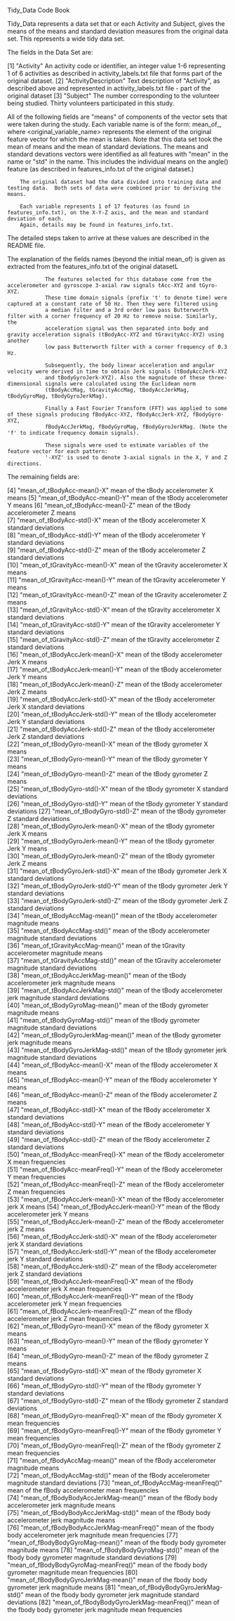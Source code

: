 Tidy_Data Code Book

Tidy_Data represents a data set that or each Activity and Subject, gives the means of the means and standard deviation measures from the original data set.
This represents a wide  tidy data set.

The fields in the Data Set are:

 [1] "Activity"					  An activity code or identifier, an integer value 1-6 representing 1 of 6 activities as described in activity_labels.txt file 
                                  that forms part of the original dataset.
 [2] "ActivityDescription"        Text description of "Activity", as described above and represented in activity_labels.txt file - part of the original dataset 
 [3] "Subject"                    The number corresponding to the volunteer being studied.  Thirty volunteers participated in this study. 
 
 All of the following fields are "means" of components of the vector sets that were taken during the study.  Each variable name is of the form: 
		mean_of_<original variable name>,  where <original_variable_name> represents the element of the original feature vector for which the mean is taken.
		Note that this data set took the mean of means and the mean of standard deviations.
		The means and standard devations vectors were identified as all features with "mean" in the name or "std" in the name.  This includes the individual 
		means on the angle() feature (as described in features_info.txt of the original dataset.)
		
		The original dataset had the data divided into training data and testing data.  Both sets of data were combined prior to deriving the means.
		
		Each variable represents 1 of 17 features (as found in features_info.txt), on the X-Y-Z axis, and the mean and standard deviation of each.
		Again, details may be found in features_info.txt.
		
The detailed steps taken to arrive at these values are described in the README file.

The explanation of the fields names (beyond the initial mean_of) is given as extracted from the features_info.txt of the original datasetL

                The features selected for this database come from the accelerometer and gyroscope 3-axial raw signals tAcc-XYZ and tGyro-XYZ. 
				These time domain signals (prefix 't' to denote time) were captured at a constant rate of 50 Hz. Then they were filtered using 
				a median filter and a 3rd order low pass Butterworth filter with a corner frequency of 20 Hz to remove noise. Similarly, the 
				acceleration signal was then separated into body and gravity acceleration signals (tBodyAcc-XYZ and tGravityAcc-XYZ) using another 
				low pass Butterworth filter with a corner frequency of 0.3 Hz. 

				Subsequently, the body linear acceleration and angular velocity were derived in time to obtain Jerk signals (tBodyAccJerk-XYZ 
				and tBodyGyroJerk-XYZ). Also the magnitude of these three-dimensional signals were calculated using the Euclidean norm 
				(tBodyAccMag, tGravityAccMag, tBodyAccJerkMag, tBodyGyroMag, tBodyGyroJerkMag). 

				Finally a Fast Fourier Transform (FFT) was applied to some of these signals producing fBodyAcc-XYZ, fBodyAccJerk-XYZ, fBodyGyro-XYZ, 
				fBodyAccJerkMag, fBodyGyroMag, fBodyGyroJerkMag. (Note the 'f' to indicate frequency domain signals). 

				These signals were used to estimate variables of the feature vector for each pattern:  
				'-XYZ' is used to denote 3-axial signals in the X, Y and Z directions.

The remaining fields are:				
				
 [4] "mean_of_tBodyAcc-mean()-X"               mean of the tBody accelerometer X means 
 [5] "mean_of_tBodyAcc-mean()-Y"               mean of the tBody accelerometer Y means 
 [6] "mean_of_tBodyAcc-mean()-Z"               mean of the tBody accelerometer Z means     
 [7] "mean_of_tBodyAcc-std()-X"                mean of the tBody accelerometer X standard deviations      
 [8] "mean_of_tBodyAcc-std()-Y"                mean of the tBody accelerometer Y standard deviations     
 [9] "mean_of_tBodyAcc-std()-Z"                mean of the tBody accelerometer Z standard deviations      
[10] "mean_of_tGravityAcc-mean()-X"            mean of the tGravity accelerometer X means    
[11] "mean_of_tGravityAcc-mean()-Y"            mean of the tGravity accelerometer Y means      
[12] "mean_of_tGravityAcc-mean()-Z"            mean of the tGravity accelerometer Z means     
[13] "mean_of_tGravityAcc-std()-X"             mean of the tGravity accelerometer X standard deviations      
[14] "mean_of_tGravityAcc-std()-Y"             mean of the tGravity accelerometer Y standard deviations     
[15] "mean_of_tGravityAcc-std()-Z"             mean of the tGravity accelerometer Z standard deviations      
[16] "mean_of_tBodyAccJerk-mean()-X"           mean of the tBody accelerometer Jerk X means     
[17] "mean_of_tBodyAccJerk-mean()-Y"           mean of the tBody accelerometer Jerk Y means       
[18] "mean_of_tBodyAccJerk-mean()-Z"           mean of the tBody accelerometer Jerk Z means      
[19] "mean_of_tBodyAccJerk-std()-X"            mean of the tBody accelerometer Jerk X standard deviations      
[20] "mean_of_tBodyAccJerk-std()-Y"            mean of the tBody accelerometer Jerk Y standard deviations     
[21] "mean_of_tBodyAccJerk-std()-Z"            mean of the tBody accelerometer Jerk Z standard deviations      
[22] "mean_of_tBodyGyro-mean()-X"              mean of the tBody gyrometer X means     
[23] "mean_of_tBodyGyro-mean()-Y"              mean of the tBody gyrometer Y means      
[24] "mean_of_tBodyGyro-mean()-Z"              mean of the tBody gyrometer Z means     
[25] "mean_of_tBodyGyro-std()-X"               mean of the tBody gyrometer X standard deviations      
[26] "mean_of_tBodyGyro-std()-Y"               mean of the tBody gyrometer Y standard deviations 
[27] "mean_of_tBodyGyro-std()-Z"               mean of the tBody gyrometer Z standard deviations       
[28] "mean_of_tBodyGyroJerk-mean()-X"          mean of the tBody gyrometer Jerk X means     
[29] "mean_of_tBodyGyroJerk-mean()-Y"          mean of the tBody gyrometer Jerk Y means      
[30] "mean_of_tBodyGyroJerk-mean()-Z"          mean of the tBody gyrometer Jerk Z means     
[31] "mean_of_tBodyGyroJerk-std()-X"           mean of the tBody gyrometer Jerk X standard deviations      
[32] "mean_of_tBodyGyroJerk-std()-Y"           mean of the tBody gyrometer Jerk Y standard deviations     
[33] "mean_of_tBodyGyroJerk-std()-Z"           mean of the tBody gyrometer Jerk Z standard deviations      
[34] "mean_of_tBodyAccMag-mean()"              mean of the tBody accelerometer magnitude means      
[35] "mean_of_tBodyAccMag-std()"               mean of the tBody accelerometer magnitude standard deviations      
[36] "mean_of_tGravityAccMag-mean()"           mean of the tGravity accelerometer magnitude means     
[37] "mean_of_tGravityAccMag-std()"            mean of the tGravity accelerometer magnitude standard deviations      
[38] "mean_of_tBodyAccJerkMag-mean()"          mean of the tBody accelerometer jerk magnitude means     
[39] "mean_of_tBodyAccJerkMag-std()"           mean of the tBody accelerometer jerk magnitude standard deviations      
[40] "mean_of_tBodyGyroMag-mean()"             mean of the tBody gyrometer magnitude means     
[41] "mean_of_tBodyGyroMag-std()"              mean of the tBody gyrometer magnitude standard deviations       
[42] "mean_of_tBodyGyroJerkMag-mean()"         mean of the tBody gyrometer jerk magnitude means     
[43] "mean_of_tBodyGyroJerkMag-std()"          mean of the tBody gyrometer jerk magnitude standard deviations      
[44] "mean_of_fBodyAcc-mean()-X"               mean of the fBody accelerometer X means     
[45] "mean_of_fBodyAcc-mean()-Y"               mean of the fBody accelerometer Y means      
[46] "mean_of_fBodyAcc-mean()-Z"               mean of the fBody accelerometer Z means     
[47] "mean_of_fBodyAcc-std()-X"                mean of the fBody accelerometer X standard deviations      
[48] "mean_of_fBodyAcc-std()-Y"                mean of the fBody accelerometer Y standard deviations     
[49] "mean_of_fBodyAcc-std()-Z"                mean of the fBody accelerometer Z standard deviations      
[50] "mean_of_fBodyAcc-meanFreq()-X"           mean of the fBody accelerometer X mean frequencies     
[51] "mean_of_fBodyAcc-meanFreq()-Y"           mean of the fBody accelerometer Y mean frequencies      
[52] "mean_of_fBodyAcc-meanFreq()-Z"           mean of the fBody accelerometer Z mean frequencies     
[53] "mean_of_fBodyAccJerk-mean()-X"           mean of the fBody accelerometer jerk X means 
[54] "mean_of_fBodyAccJerk-mean()-Y"           mean of the fBody accelerometer jerk Y means     
[55] "mean_of_fBodyAccJerk-mean()-Z"           mean of the fBody accelerometer jerk Z means      
[56] "mean_of_fBodyAccJerk-std()-X"            mean of the fBody accelerometer jerk X standard deviations     
[57] "mean_of_fBodyAccJerk-std()-Y"            mean of the fBody accelerometer jerk Y standard deviations      
[58] "mean_of_fBodyAccJerk-std()-Z"            mean of the fBody accelerometer jerk Z standard deviations     
[59] "mean_of_fBodyAccJerk-meanFreq()-X"       mean of the fBody accelerometer jerk X mean frequencies    
[60] "mean_of_fBodyAccJerk-meanFreq()-Y"       mean of the fBody accelerometer jerk Y mean frequencies     
[61] "mean_of_fBodyAccJerk-meanFreq()-Z"       mean of the fBody accelerometer jerk Z mean frequencies     
[62] "mean_of_fBodyGyro-mean()-X"              mean of the fBody gyrometer X means     
[63] "mean_of_fBodyGyro-mean()-Y"              mean of the fBody gyrometer Y means      
[64] "mean_of_fBodyGyro-mean()-Z"              mean of the fBody gyrometer Z means     
[65] "mean_of_fBodyGyro-std()-X"               mean of the fBody gyrometer X standard deviations      
[66] "mean_of_fBodyGyro-std()-Y"               mean of the fBody gyrometer Y standard deviations     
[67] "mean_of_fBodyGyro-std()-Z"               mean of the fBody gyrometer Z standard deviations      
[68] "mean_of_fBodyGyro-meanFreq()-X"          mean of the fBody gyrometer X mean frequencies     
[69] "mean_of_fBodyGyro-meanFreq()-Y"          mean of the fBody gyrometer Y mean frequencies      
[70] "mean_of_fBodyGyro-meanFreq()-Z"          mean of the fBody gyrometer Z mean frequencies     
[71] "mean_of_fBodyAccMag-mean()"              mean of the fBody accelerometer magnitude means      
[72] "mean_of_fBodyAccMag-std()"               mean of the fBody accelerometer magnitude standard deviations
[73] "mean_of_fBodyAccMag-meanFreq()"          mean of the fBody accelerometer mean frequencies      
[74] "mean_of_fBodyBodyAccJerkMag-mean()"      mean of the fBody body accelerometer jerk magnitude means     
[75] "mean_of_fBodyBodyAccJerkMag-std()"       mean of the fBody body accelerometer jerk magnitude means      
[76] "mean_of_fBodyBodyAccJerkMag-meanFreq()"  mean of the fbody body accelerometer jerk magnitude mean frequencies
[77] "mean_of_fBodyBodyGyroMag-mean()"         mean of the fbody body gyrometer magnitude means
[78] "mean_of_fBodyBodyGyroMag-std()"          mean of the fbody body gyrometer magnitude standard deviations
[79] "mean_of_fBodyBodyGyroMag-meanFreq()"     mean of the fbody body gyrometer magnitude mean frequencies
[80] "mean_of_fBodyBodyGyroJerkMag-mean()"     mean of the fbody body gyrometer jerk magnitude means
[81] "mean_of_fBodyBodyGyroJerkMag-std()"      mean of the fbody body gyrometer jerk magnitude standard deviations
[82] "mean_of_fBodyBodyGyroJerkMag-meanFreq()" mean of the fbody body gyrometer jerk magnitude mean frequencies
